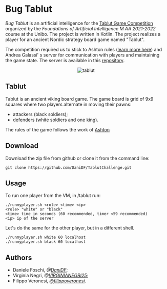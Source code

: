 # Bug Tablut
_Bug Tablut_ is an artificial intelligence for the [Tablut Game Competition](http://ai.unibo.it/games/boardgamecompetition/tablut) organized by the _Foundations of Artificial Intelligence M AA 2021-2022_ course at the Unibo.
The project is written in Kotlin. The project realizes a player for an ancient Nordic strategy board game named "Tablut". 

The competition required us to stick to Ashton rules ([learn more here]((https://www.heroicage.org/issues/13/ashton.php) )) and Andrea Galassi' s server for communication with players and maintaining the game state. The server is available in this [repository](https://github.com/AGalassi/TablutCompetition).


<p align="center">
  <img src="https://github.com/DaniDF/TablutChallenge/blob/master/tablut.png" alt="tablut"/>
</p>

## Tablut
Tablut is an ancient viking board game. The game board is grid of 9x9 squares where two players alternate in moving their pawns:
+ attackers (black soldiers);
+ defenders (white soldiers and one king).

The rules of the game follows the work of [Ashton](https://www.heroicage.org/issues/13/ashton.php) 





## Download
Download the zip file from github or clone it from the command line:

```
git clone https://github.com/DaniDF/TablutChallenge.git
```

## Usage
To run one player from the VM, in /tablut run:

```
./runmyplayer.sh <role> <time> <ip>
<role> "white" or "black" 
<time> time in seconds (60 recommended, timer <59 recommended)
<ip> ip of the server
```

Let's do the same for the other player, but in a different shell.

```
./runmyplayer.sh white 60 localhost
./runmyplayer.sh black 60 localhost
```

## Authors

+ Daniele Foschi, _@[DaniDF](https://github.com/DaniDF)_;
+ Virginia Negri, _@[VIRGINIANEGRI25](https://github.com/VIRGINIANEGRI25)_;
+ Filippo Veronesi, _@[filippoveronesi](https://github.com/filippoveronesi)_.
